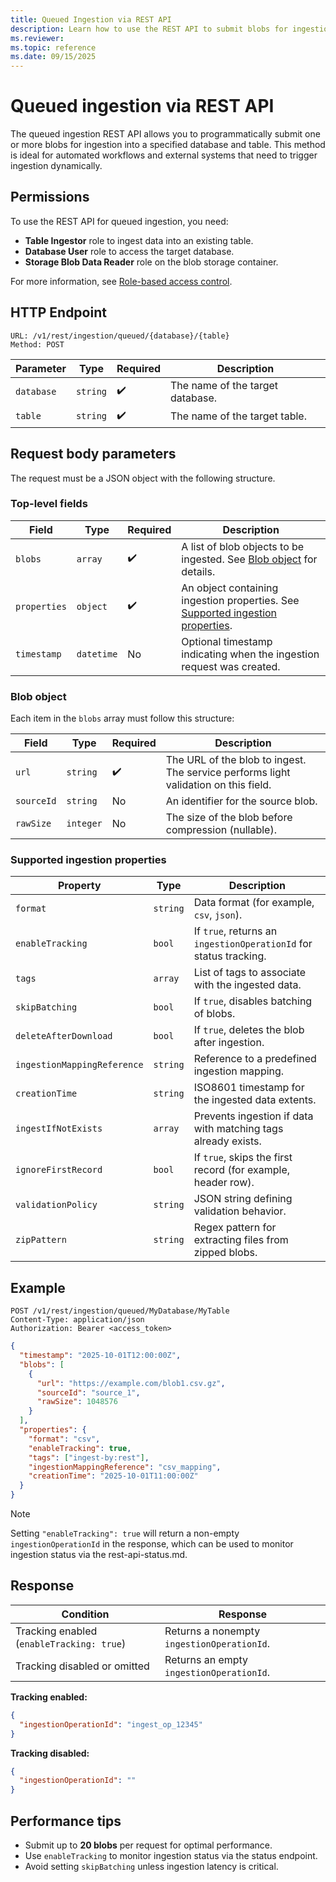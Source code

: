 ```yaml
---
title: Queued Ingestion via REST API
description: Learn how to use the REST API to submit blobs for ingestion into Azure Data Explorer tables.
ms.reviewer: 
ms.topic: reference
ms.date: 09/15/2025
---
```


# Queued ingestion via REST API

The queued ingestion REST API allows you to programmatically submit one or more blobs for ingestion into a specified database and table. This method is ideal for automated workflows and external systems that need to trigger ingestion dynamically.

## Permissions

To use the REST API for queued ingestion, you need:

- **Table Ingestor** role to ingest data into an existing table.
- **Database User** role to access the target database.
- **Storage Blob Data Reader** role on the blob storage container.

For more information, see [Role-based access control](../../access-control/role-based-access-control.md).

## HTTP Endpoint

```http
URL: /v1/rest/ingestion/queued/{database}/{table}
Method: POST
```

|Parameter|Type|Required|Description|
|--|--|--|--|
|`database`|`string`|:heavy_check_mark:|The name of the target database.|
|`table`|`string`|:heavy_check_mark:|The name of the target table.|

## Request body parameters

The request must be a JSON object with the following structure.

### Top-level fields

|Field|Type|Required|Description|
|--|--|--|--|
|`blobs`|`array`|:heavy_check_mark:|A list of blob objects to be ingested. See [Blob object](#blob-object) for details.|
|`properties`|`object`|:heavy_check_mark:|An object containing ingestion properties. See [Supported ingestion properties](#supported-ingestion-properties).|
|`timestamp`|`datetime`|No|Optional timestamp indicating when the ingestion request was created.|

### Blob object

Each item in the `blobs` array must follow this structure:

|Field|Type|Required|Description|
|--|--|--|--|
|`url`|`string`|:heavy_check_mark:|The URL of the blob to ingest. The service performs light validation on this field.|
|`sourceId`|`string`|No|An identifier for the source blob.|
|`rawSize`|`integer`|No|The size of the blob before compression (nullable).|

### Supported ingestion properties

|Property|Type|Description|
|--|--|--|
|`format`|`string`|Data format (for example, `csv`, `json`).|
|`enableTracking`|`bool`|If `true`, returns an `ingestionOperationId` for status tracking.|
|`tags`|`array`|List of tags to associate with the ingested data.|
|`skipBatching`|`bool`|If `true`, disables batching of blobs.|
|`deleteAfterDownload`|`bool`|If `true`, deletes the blob after ingestion.|
|`ingestionMappingReference`|`string`|Reference to a predefined ingestion mapping.|
|`creationTime`|`string`|ISO8601 timestamp for the ingested data extents.|
|`ingestIfNotExists`|`array`|Prevents ingestion if data with matching tags already exists.|
|`ignoreFirstRecord`|`bool`|If `true`, skips the first record (for example, header row).|
|`validationPolicy`|`string`|JSON string defining validation behavior.|
|`zipPattern`|`string`|Regex pattern for extracting files from zipped blobs.|

## Example

```http
POST /v1/rest/ingestion/queued/MyDatabase/MyTable
Content-Type: application/json
Authorization: Bearer <access_token>
```

```json
{
  "timestamp": "2025-10-01T12:00:00Z",
  "blobs": [
    {
      "url": "https://example.com/blob1.csv.gz",
      "sourceId": "source_1",
      "rawSize": 1048576
    }
  ],
  "properties": {
    "format": "csv",
    "enableTracking": true,
    "tags": ["ingest-by:rest"],
    "ingestionMappingReference": "csv_mapping",
    "creationTime": "2025-10-01T11:00:00Z"
  }
}
```

> [!NOTE]
> Setting `"enableTracking": true` will return a non-empty `ingestionOperationId` in the response, which can be used to monitor ingestion status via the rest-api-status.md.

## Response

|Condition|Response|
|--|--|
|Tracking enabled (`enableTracking: true`)|Returns a nonempty `ingestionOperationId`.|
|Tracking disabled or omitted|Returns an empty `ingestionOperationId`.|

**Tracking enabled:**

```json
{
  "ingestionOperationId": "ingest_op_12345"
}
```

**Tracking disabled:**

```json
{
  "ingestionOperationId": ""
}
```

## Performance tips

- Submit up to **20 blobs** per request for optimal performance.
- Use `enableTracking` to monitor ingestion status via the status endpoint.
- Avoid setting `skipBatching` unless ingestion latency is critical.
